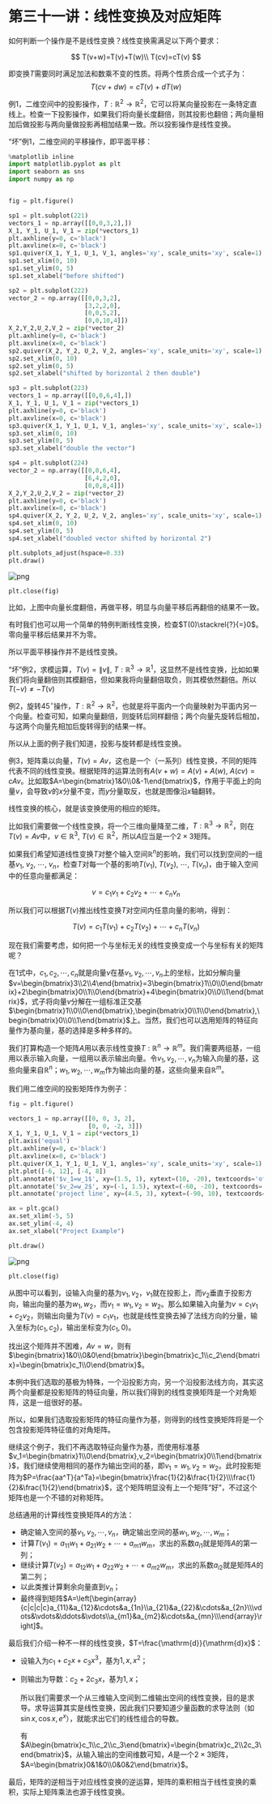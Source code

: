 
# 第三十一讲：线性变换及对应矩阵

如何判断一个操作是不是线性变换？线性变换需满足以下两个要求：

$$
T(v+w)=T(v)+T(w)\\
T(cv)=cT(v)
$$

即变换$T$需要同时满足加法和数乘不变的性质。将两个性质合成一个式子为：$$T(cv+dw)=cT(v)+dT(w)$$



例1，二维空间中的投影操作，$T: \mathbb{R}^2\to\mathbb{R}^2$，它可以将某向量投影在一条特定直线上。检查一下投影操作，如果我们将向量长度翻倍，则其投影也翻倍；两向量相加后做投影与两向量做投影再相加结果一致。所以投影操作是线性变换。

“坏”例1，二维空间的平移操作，即平面平移：


```python
%matplotlib inline
import matplotlib.pyplot as plt
import seaborn as sns
import numpy as np


fig = plt.figure()

sp1 = plt.subplot(221)
vectors_1 = np.array([[0,0,3,2],]) 
X_1, Y_1, U_1, V_1 = zip(*vectors_1)
plt.axhline(y=0, c='black')
plt.axvline(x=0, c='black')
sp1.quiver(X_1, Y_1, U_1, V_1, angles='xy', scale_units='xy', scale=1)
sp1.set_xlim(0, 10)
sp1.set_ylim(0, 5)
sp1.set_xlabel("before shifted")

sp2 = plt.subplot(222)
vector_2 = np.array([[0,0,3,2],
                     [3,2,2,0],
                     [0,0,5,2],
                     [0,0,10,4]]) 
X_2,Y_2,U_2,V_2 = zip(*vector_2)
plt.axhline(y=0, c='black')
plt.axvline(x=0, c='black')
sp2.quiver(X_2, Y_2, U_2, V_2, angles='xy', scale_units='xy', scale=1)
sp2.set_xlim(0, 10)
sp2.set_ylim(0, 5)
sp2.set_xlabel("shifted by horizontal 2 then double")

sp3 = plt.subplot(223)
vectors_1 = np.array([[0,0,6,4],]) 
X_1, Y_1, U_1, V_1 = zip(*vectors_1)
plt.axhline(y=0, c='black')
plt.axvline(x=0, c='black')
sp3.quiver(X_1, Y_1, U_1, V_1, angles='xy', scale_units='xy', scale=1)
sp3.set_xlim(0, 10)
sp3.set_ylim(0, 5)
sp3.set_xlabel("double the vector")

sp4 = plt.subplot(224)
vector_2 = np.array([[0,0,6,4],
                     [6,4,2,0],
                     [0,0,8,4]]) 
X_2,Y_2,U_2,V_2 = zip(*vector_2)
plt.axhline(y=0, c='black')
plt.axvline(x=0, c='black')
sp4.quiver(X_2, Y_2, U_2, V_2, angles='xy', scale_units='xy', scale=1)
sp4.set_xlim(0, 10)
sp4.set_ylim(0, 5)
sp4.set_xlabel("doubled vector shifted by horizontal 2")

plt.subplots_adjust(hspace=0.33)
plt.draw()
```


![png](img/chapter31_1_0.png)



```python
plt.close(fig)
```

比如，上图中向量长度翻倍，再做平移，明显与向量平移后再翻倍的结果不一致。

有时我们也可以用一个简单的特例判断线性变换，检查$T(0)\stackrel{?}{=}0$。零向量平移后结果并不为零。

所以平面平移操作并不是线性变换。

“坏”例2，求模运算，$T(v)=\|v\|,\ T:\mathbb{R}^3\to\mathbb{R}^1$，这显然不是线性变换，比如如果我们将向量翻倍则其模翻倍，但如果我将向量翻倍取负，则其模依然翻倍。所以$T(-v)\neq -T(v)$

例2，旋转$45^\circ$操作，$T:\mathbb{R}^2\to\mathbb{R}^2$，也就是将平面内一个向量映射为平面内另一个向量。检查可知，如果向量翻倍，则旋转后同样翻倍；两个向量先旋转后相加，与这两个向量先相加后旋转得到的结果一样。

所以从上面的例子我们知道，投影与旋转都是线性变换。

例3，矩阵乘以向量，$T(v)=Av$，这也是一个（一系列）线性变换，不同的矩阵代表不同的线性变换。根据矩阵的运算法则有$A(v+w)=A(v)+A(w),\ A(cv)=cAv$。比如取$A=\begin{bmatrix}1&0\\0&-1\end{bmatrix}$，作用于平面上的向量$v$，会导致$v$的$x$分量不变，而$y$分量取反，也就是图像沿$x$轴翻转。

线性变换的核心，就是该变换使用的相应的矩阵。

比如我们需要做一个线性变换，将一个三维向量降至二维，$T:\mathbb{R}^3\to\mathbb{R}^2$，则在$T(v)=Av$中，$v\in\mathbb{R}^3,\ T(v)\in\mathbb{R}^2$，所以$A$应当是一个$2\times 3$矩阵。

如果我们希望知道线性变换$T$对整个输入空间$\mathbb{R}^n$的影响，我们可以找到空间的一组基$v_1,\ v_2,\ \cdots,\ v_n$，检查$T$对每一个基的影响$T(v_1),\ T(v_2),\ \cdots,\ T(v_n)$，由于输入空间中的任意向量都满足：

$$v=c_1v_1+c_2v_2+\cdots+c_nv_n\tag{1}$$

所以我们可以根据$T(v)$推出线性变换$T$对空间内任意向量的影响，得到：

$$T(v)=c_1T(v_1)+c_2T(v_2)+\cdots+c_nT(v_n)\tag{2}$$

现在我们需要考虑，如何把一个与坐标无关的线性变换变成一个与坐标有关的矩阵呢？

在$1$式中，$c_1,c_2,\cdots,c_n$就是向量$v$在基$v_1,v_2,\cdots,v_n$上的坐标，比如分解向量$v=\begin{bmatrix}3\\2\\4\end{bmatrix}=3\begin{bmatrix}1\\0\\0\end{bmatrix}+2\begin{bmatrix}0\\1\\0\end{bmatrix}+4\begin{bmatrix}0\\0\\1\end{bmatrix}$，式子将向量$v$分解在一组标准正交基$\begin{bmatrix}1\\0\\0\end{bmatrix},\begin{bmatrix}0\\1\\0\end{bmatrix},\begin{bmatrix}0\\0\\1\end{bmatrix}$上。当然，我们也可以选用矩阵的特征向量作为基向量，基的选择是多种多样的。

我们打算构造一个矩阵$A$用以表示线性变换$T:\mathbb{R}^n\to\mathbb{R}^m$。我们需要两组基，一组用以表示输入向量，一组用以表示输出向量。令$v_1,v_2,\cdots,v_n$为输入向量的基，这些向量来自$\mathbb{R}^n$；$w_1,w_2,\cdots,w_m$作为输出向量的基，这些向量来自$\mathbb{R}^m$。

我们用二维空间的投影矩阵作为例子：


```python
fig = plt.figure()

vectors_1 = np.array([[0, 0, 3, 2],
                      [0, 0, -2, 3]]) 
X_1, Y_1, U_1, V_1 = zip(*vectors_1)
plt.axis('equal')
plt.axhline(y=0, c='black')
plt.axvline(x=0, c='black')
plt.quiver(X_1, Y_1, U_1, V_1, angles='xy', scale_units='xy', scale=1)
plt.plot([-6, 12], [-4, 8])
plt.annotate('$v_1=w_1$', xy=(1.5, 1), xytext=(10, -20), textcoords='offset points', size=14, arrowprops=dict(arrowstyle="->"))
plt.annotate('$v_2=w_2$', xy=(-1, 1.5), xytext=(-60, -20), textcoords='offset points', size=14, arrowprops=dict(arrowstyle="->"))
plt.annotate('project line', xy=(4.5, 3), xytext=(-90, 10), textcoords='offset points', size=14, arrowprops=dict(arrowstyle="->"))

ax = plt.gca()
ax.set_xlim(-5, 5)
ax.set_ylim(-4, 4)
ax.set_xlabel("Project Example")

plt.draw()
```


![png](img/chapter31_4_0.png)



```python
plt.close(fig)
```

从图中可以看到，设输入向量的基为$v_1,v_2$，$v_1$就在投影上，而$v_2$垂直于投影方向，输出向量的基为$w_1,w_2$，而$v_1=w_1,v_2=w_2$。那么如果输入向量为$v=c_1v_1+c_2v_2$，则输出向量为$T(v)=c_1v_1$，也就是线性变换去掉了法线方向的分量，输入坐标为$(c_1,c_2)$，输出坐标变为$(c_1,0)$。

找出这个矩阵并不困难，$Av=w$，则有$\begin{bmatrix}1&0\\0&0\end{bmatrix}\begin{bmatrix}c_1\\c_2\end{bmatrix}=\begin{bmatrix}c_1\\0\end{bmatrix}$。

本例中我们选取的基极为特殊，一个沿投影方向，另一个沿投影法线方向，其实这两个向量都是投影矩阵的特征向量，所以我们得到的线性变换矩阵是一个对角矩阵，这是一组很好的基。

所以，如果我们选取投影矩阵的特征向量作为基，则得到的线性变换矩阵将是一个包含投影矩阵特征值的对角矩阵。

继续这个例子，我们不再选取特征向量作为基，而使用标准基$v_1=\begin{bmatrix}1\\0\end{bmatrix},v_2=\begin{bmatrix}0\\1\end{bmatrix}$，我们继续使用相同的基作为输出空间的基，即$v_1=w_1,v_2=w_2$。此时投影矩阵为$P=\frac{aa^T}{a^Ta}=\begin{bmatrix}\frac{1}{2}&\frac{1}{2}\\\frac{1}{2}&\frac{1}{2}\end{bmatrix}$，这个矩阵明显没有上一个矩阵“好”，不过这个矩阵也是一个不错的对称矩阵。

总结通用的计算线性变换矩阵$A$的方法：

* 确定输入空间的基$v_1,v_2,\cdots,v_n$，确定输出空间的基$w_1,w_2,\cdots,w_m$；
* 计算$T(v_1)=a_{11}w_1+a_{21}w_2+\cdots+a_{m1}w_m$，求出的系数$a_{i1}$就是矩阵$A$的第一列；
* 继续计算$T(v_2)=a_{12}w_1+a_{22}w_2+\cdots+a_{m2}w_m$，求出的系数$a_{i2}$就是矩阵$A$的第二列；
* 以此类推计算剩余向量直到$v_n$；
* 最终得到矩阵$A=\left[\begin{array}{c|c|c|c}a_{11}&a_{12}&\cdots&a_{1n}\\a_{21}&a_{22}&\cdots&a_{2n}\\\vdots&\vdots&\ddots&\vdots\\a_{m1}&a_{m2}&\cdots&a_{mn}\\\end{array}\right]$。

最后我们介绍一种不一样的线性变换，$T=\frac{\mathrm{d}}{\mathrm{d}x}$：

* 设输入为$c_1+c_2x+c_3x^3$，基为$1,x,x^2$；
* 则输出为导数：$c_2+2c_3x$，基为$1,x$；

    所以我们需要求一个从三维输入空间到二维输出空间的线性变换，目的是求导。求导运算其实是线性变换，因此我们只要知道少量函数的求导法则（如$\sin x, \cos x, e^x$），就能求出它们的线性组合的导数。
    
    有$A\begin{bmatrix}c_1\\c_2\\c_3\end{bmatrix}=\begin{bmatrix}c_2\\2c_3\end{bmatrix}$，从输入输出的空间维数可知，$A$是一个$2\times 3$矩阵，$A=\begin{bmatrix}0&1&0\\0&0&2\end{bmatrix}$。
    
最后，矩阵的逆相当于对应线性变换的逆运算，矩阵的乘积相当于线性变换的乘积，实际上矩阵乘法也源于线性变换。
